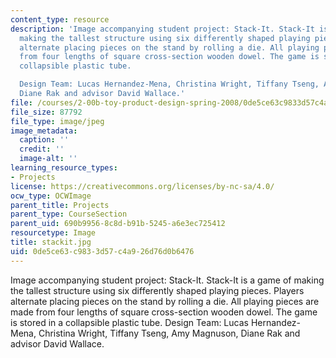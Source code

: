```yaml
---
content_type: resource
description: 'Image accompanying student project: Stack-It. Stack-It is a game of
  making the tallest structure using six differently shaped playing pieces. Players
  alternate placing pieces on the stand by rolling a die. All playing pieces are made
  from four lengths of square cross-section wooden dowel. The game is stored in a
  collapsible plastic tube.

  Design Team: Lucas Hernandez-Mena, Christina Wright, Tiffany Tseng, Amy Magnuson,
  Diane Rak and advisor David Wallace.'
file: /courses/2-00b-toy-product-design-spring-2008/0de5ce63c9833d57c4a926d76d0b6476_stackit.jpg
file_size: 87792
file_type: image/jpeg
image_metadata:
  caption: ''
  credit: ''
  image-alt: ''
learning_resource_types:
- Projects
license: https://creativecommons.org/licenses/by-nc-sa/4.0/
ocw_type: OCWImage
parent_title: Projects
parent_type: CourseSection
parent_uid: 690b9956-8c8d-b91b-5245-a6e3ec725412
resourcetype: Image
title: stackit.jpg
uid: 0de5ce63-c983-3d57-c4a9-26d76d0b6476
---
```

Image accompanying student project: Stack-It. Stack-It is a game of making the tallest structure using six differently shaped playing pieces. Players alternate placing pieces on the stand by rolling a die. All playing pieces are made from four lengths of square cross-section wooden dowel. The game is stored in a collapsible plastic tube.
Design Team: Lucas Hernandez-Mena, Christina Wright, Tiffany Tseng, Amy Magnuson, Diane Rak and advisor David Wallace.